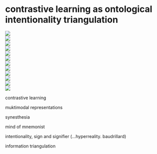 # contrastive learning as ontological intentionality triangulation

![](https://img.shields.io/badge/tag-synesthesia-lightgrey)  
![](https://img.shields.io/badge/tag-mind--of--mnemonist-lightgrey)  
![](https://img.shields.io/badge/tag-semiotics-lightgrey)  
![](https://img.shields.io/badge/tag-philosophy-lightgrey)  
![](https://img.shields.io/badge/tag-theory-lightgrey)  
![](https://img.shields.io/badge/tag-information--triangulation-lightgrey)  
![](https://img.shields.io/badge/tag-ontological--intentionality-lightgrey)  
![](https://img.shields.io/badge/tag-meta-lightgrey)  
![](https://img.shields.io/badge/tag-wip-lightgrey)  
![](https://img.shields.io/badge/tag-multimodal--representations-lightgrey)  
![](https://img.shields.io/badge/tag-contrative--learning-lightgrey)  
![](https://img.shields.io/badge/tag-embodied--cognition-lightgrey)



contrastive learning



muktimodal representations

synesthesia

mind of mnemonist

intentionality, sign and signifier (...hyperreality. baudrillard)

information triangulation
